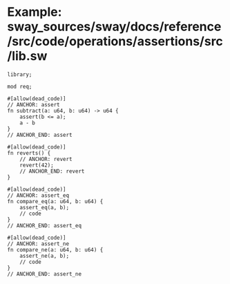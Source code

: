 # Example: sway_sources/sway/docs/reference/src/code/operations/assertions/src/lib.sw

```sway
library;

mod req;

#[allow(dead_code)]
// ANCHOR: assert
fn subtract(a: u64, b: u64) -> u64 {
    assert(b <= a);
    a - b
}
// ANCHOR_END: assert

#[allow(dead_code)]
fn reverts() {
    // ANCHOR: revert
    revert(42);
    // ANCHOR_END: revert
}

#[allow(dead_code)]
// ANCHOR: assert_eq
fn compare_eq(a: u64, b: u64) {
    assert_eq(a, b);
    // code
}
// ANCHOR_END: assert_eq

#[allow(dead_code)]
// ANCHOR: assert_ne
fn compare_ne(a: u64, b: u64) {
    assert_ne(a, b);
    // code
}
// ANCHOR_END: assert_ne
```
